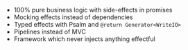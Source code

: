 * 100% pure business logic with side-effects in promises
* Mocking effects instead of dependencies
* Typed effects with Psalm and `@return Generator<WriteIO>`
* Pipelines instead of MVC
* Framework which never injects anything effectful
